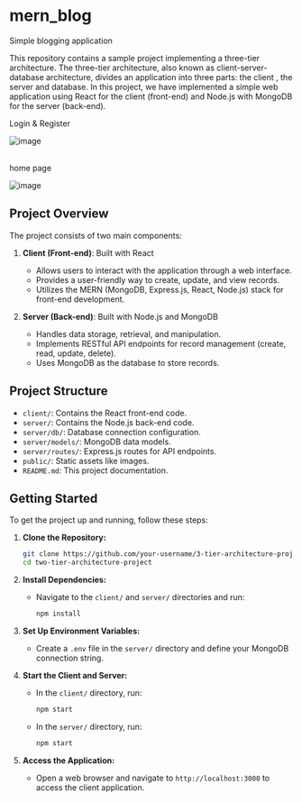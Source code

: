 # mern_blog
Simple blogging application 


This repository contains a sample project implementing a three-tier architecture. The three-tier architecture, also known as client-server-database architecture, divides an application into three parts: the client , the server and database. In this project, we have implemented a simple web application using React for the client (front-end) and Node.js with MongoDB for the server (back-end).

Login & Register

![image](https://github.com/muhammadunaisak/mern_blog/assets/84447232/565aa6a9-6c81-48ed-b7c9-f07a5ae02cdd)<br><br>


home page<br>

![image](https://github.com/muhammadunaisak/mern_blog/assets/84447232/44c8b61e-0b6f-464c-aae0-26fe7bf81ad6)


## Project Overview

The project consists of two main components:

1. **Client (Front-end)**: Built with React
   - Allows users to interact with the application through a web interface.
   - Provides a user-friendly way to create, update, and view records.
   - Utilizes the MERN (MongoDB, Express.js, React, Node.js) stack for front-end development.

2. **Server (Back-end)**: Built with Node.js and MongoDB
   - Handles data storage, retrieval, and manipulation.
   - Implements RESTful API endpoints for record management (create, read, update, delete).
   - Uses MongoDB as the database to store records.

## Project Structure

- `client/`: Contains the React front-end code.
- `server/`: Contains the Node.js back-end code.
- `server/db/`: Database connection configuration.
- `server/models/`: MongoDB data models.
- `server/routes/`: Express.js routes for API endpoints.
- `public/`: Static assets like images.
- `README.md`: This project documentation.

## Getting Started

To get the project up and running, follow these steps:

1. **Clone the Repository:**
   ```sh
   git clone https://github.com/your-username/3-tier-architecture-project.git
   cd two-tier-architecture-project
   ```

2. **Install Dependencies:**
   - Navigate to the `client/` and `server/` directories and run:
     ```sh
     npm install
     ```

3. **Set Up Environment Variables:**
   - Create a `.env` file in the `server/` directory and define your MongoDB connection string.

4. **Start the Client and Server:**
   - In the `client/` directory, run:
     ```sh
     npm start
     ```
   - In the `server/` directory, run:
     ```sh
     npm start
     ```

5. **Access the Application:**
   - Open a web browser and navigate to `http://localhost:3000` to access the client application.


